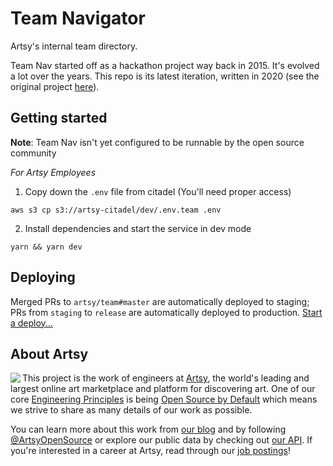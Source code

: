 # Team Navigator

Artsy's internal team directory.

Team Nav started off as a hackathon project way back in 2015. It's evolved a lot over the years. This repo is its latest iteration, written in 2020 (see the original project [here](https://github.com/artsy/team-navigator)).

## Getting started

**Note**: Team Nav isn't yet configured to be runnable by the open source community

_For Artsy Employees_

1. Copy down the `.env` file from citadel (You'll need proper access)

```
aws s3 cp s3://artsy-citadel/dev/.env.team .env
```

2. Install dependencies and start the service in dev mode

```
yarn && yarn dev
```

## Deploying

Merged PRs to `artsy/team#master` are automatically deployed to staging; PRs from `staging` to `release` are automatically deployed to production. [Start a deploy...](https://github.com/artsy/team/compare/release...staging?expand=1)

## About Artsy

<a href="https://www.artsy.net/">
  <img align="left" src="https://avatars2.githubusercontent.com/u/546231?s=200&v=4"/>
</a>

This project is the work of engineers at [Artsy][footer_website], the world's
leading and largest online art marketplace and platform for discovering art.
One of our core [Engineering Principles][footer_principles] is being [Open
Source by Default][footer_open] which means we strive to share as many details
of our work as possible.

You can learn more about this work from [our blog][footer_blog] and by following
[@ArtsyOpenSource][footer_twitter] or explore our public data by checking out
[our API][footer_api]. If you're interested in a career at Artsy, read through
our [job postings][footer_jobs]!

[footer_website]: https://www.artsy.net/
[footer_principles]: culture/engineering-principles.md
[footer_open]: culture/engineering-principles.md#open-source-by-default
[footer_blog]: https://artsy.github.io/
[footer_twitter]: https://twitter.com/ArtsyOpenSource
[footer_api]: https://developers.artsy.net/
[footer_jobs]: https://www.artsy.net/jobs
